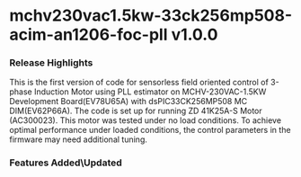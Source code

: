 # mchv230vac1.5kw-33ck256mp508-acim-an1206-foc-pll v1.0.0
### Release Highlights
This is the first version of code for sensorless field oriented control of 3-phase Induction Motor using PLL estimator on MCHV-230VAC-1.5KW Development Board(EV78U65A) with dsPIC33CK256MP508 MC DIM(EV62P66A). 
The code is set up for running ZD 41K25A-S Motor (AC300023).
This motor was tested under no load conditions. To achieve optimal performance under loaded conditions, the control parameters in the firmware may need additional tuning.


### Features Added\Updated



